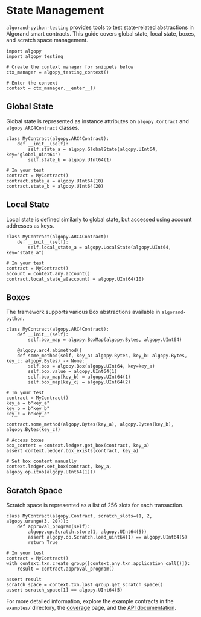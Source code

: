 # State Management

`algorand-python-testing` provides tools to test state-related abstractions in Algorand smart contracts. This guide covers global state, local state, boxes, and scratch space management.

```{testsetup}
import algopy
import algopy_testing

# Create the context manager for snippets below
ctx_manager = algopy_testing_context()

# Enter the context
context = ctx_manager.__enter__()
```

## Global State

Global state is represented as instance attributes on `algopy.Contract` and `algopy.ARC4Contract` classes.

```{testcode}
class MyContract(algopy.ARC4Contract):
    def __init__(self):
        self.state_a = algopy.GlobalState(algopy.UInt64, key="global_uint64")
        self.state_b = algopy.UInt64(1)

# In your test
contract = MyContract()
contract.state_a = algopy.UInt64(10)
contract.state_b = algopy.UInt64(20)
```

## Local State

Local state is defined similarly to global state, but accessed using account addresses as keys.

```{testcode}
class MyContract(algopy.ARC4Contract):
    def __init__(self):
        self.local_state_a = algopy.LocalState(algopy.UInt64, key="state_a")

# In your test
contract = MyContract()
account = context.any.account()
contract.local_state_a[account] = algopy.UInt64(10)
```

## Boxes

The framework supports various Box abstractions available in `algorand-python`.

```{testcode}
class MyContract(algopy.ARC4Contract):
    def __init__(self):
        self.box_map = algopy.BoxMap(algopy.Bytes, algopy.UInt64)

    @algopy.arc4.abimethod()
    def some_method(self, key_a: algopy.Bytes, key_b: algopy.Bytes, key_c: algopy.Bytes) -> None:
        self.box = algopy.Box(algopy.UInt64, key=key_a)
        self.box.value = algopy.UInt64(1)
        self.box_map[key_b] = algopy.UInt64(1)
        self.box_map[key_c] = algopy.UInt64(2)

# In your test
contract = MyContract()
key_a = b"key_a"
key_b = b"key_b"
key_c = b"key_c"

contract.some_method(algopy.Bytes(key_a), algopy.Bytes(key_b), algopy.Bytes(key_c))

# Access boxes
box_content = context.ledger.get_box(contract, key_a)
assert context.ledger.box_exists(contract, key_a)

# Set box content manually
context.ledger.set_box(contract, key_a, algopy.op.itob(algopy.UInt64(1)))
```

## Scratch Space

Scratch space is represented as a list of 256 slots for each transaction.

```{testcode}
class MyContract(algopy.Contract, scratch_slots=(1, 2, algopy.urange(3, 20))):
    def approval_program(self):
        algopy.op.Scratch.store(1, algopy.UInt64(5))
        assert algopy.op.Scratch.load_uint64(1) == algopy.UInt64(5)
        return True

# In your test
contract = MyContract()
with context.txn.create_group([context.any.txn.application_call()]):
    result = contract.approval_program()

assert result
scratch_space = context.txn.last_group.get_scratch_space()
assert scratch_space[1] == algopy.UInt64(5)
```

For more detailed information, explore the example contracts in the `examples/` directory, the [coverage](../coverage.md) page, and the [API documentation](../api.md).
